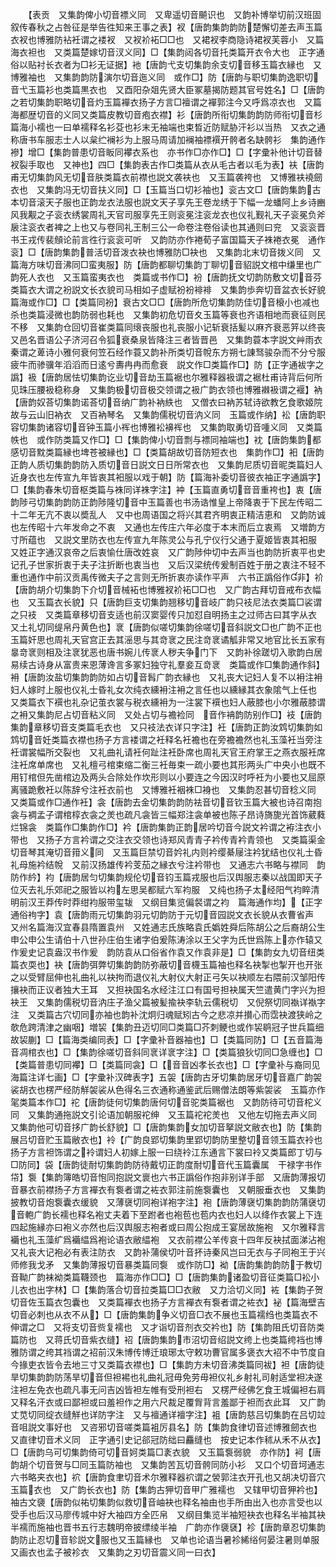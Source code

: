 <!-- { "loadSidebar": true } -->
　　【表贡　又集韵俾小切音褾义同　又卑遥切音飇识也　又韵补博举切前汉班固叙传春秋之占咎征是举告徃知来王事之表】衩【唐韵集韵韵防楚懈切差去声玉篇衣衩也博雅防袩衽谓之褛衩　又衩衸袥□□也　又裙衩李商隐诗裙衩芙蓉小　又篇海衣袒也　又类篇楚嫁切音汊义同】□【集韵闼各切音托类篇开衣令大也　正字通俗以贴衬长衣者为□衫无证据】衪【唐韵弋支切集韵余支切音移玉篇衣縁也　又博雅袖也　又集韵韵防演尔切音迤义同　或作□】防【唐韵与职切集韵逸职切音弋玉篇衫也类篇黒衣也　又酉阳杂爼先贤大臣冢墓揭防题其官号姓名】□【唐韵之若切集韵职略切音灼玉篇襌衣扬子方言□襢谓之襌郭注今又呼爲凉衣也　又篇海都歴切音的义同又类篇皮教切音疱衣襟】衫【唐韵所衔切集韵韵防师衔切音杉篇海小襦也一曰单襦释名衫芟也衫末无袖端也束晳近防赋胁汗衫以当热　又衣之通称唐书车服志士人以枲纻襕衫为上服马周请加襕袖褾襈开骻者名缺骻衫　集韵通作襂】增□【集韵普患切音眅同襻衣系也　亦书作□亦作□】□【字彚补他计切音替衩裂手取也　又神也】四□【集韵表古作□类篇从衣从毛古者以毛为表】衭【唐韵甫无切集韵风无切音肤类篇衣前襟也説文袭衭也　又玉篇袭袴也　又博雅衭襓劒衣也　又集韵冯无切音扶义同】□【玉篇当口切衫袖也】衮古文□【唐韵集韵古本切音滚天子服也正韵龙衣法服也説文天子享先王卷龙绣于下幅一龙蟠阿上乡诗豳风我觏之子衮衣绣裳周礼天官司服享先王则衮冕注衮龙衣也仪礼觐礼天子衮冕负斧扆注衮衣者裨之上也又与卷同礼王制三公一命卷注卷俗读也其通则曰兖　又衮衮晋书王戎传裴頠论前言徃行衮衮可听　又韵防亦作裷荀子富国篇天子袾裷衣冕　通作衮】□【唐韵集韵普活切音泼衣袂也博雅防□袂也　又集韵北末切音拨义同　又篇海方味切音沸同□蛮夷服】防【唐韵都聊切集韵丁聊切音貂説文棺中缣里也广韵死人衣也　又玉篇蛮夷衣也　类篇或书作□】衯【唐韵抚文切韵防敷文切音芬类篇衣大谓之衯説文长衣貌司马相如子虚赋衯衯裶裶　又集韵歩奔切音盆衣长好貌　篇海或作□】□【类篇同衯】衰古文□□【唐韵所危切集韵防佳切音榱小也减也杀也类篇浸微也韵防弱也耗也　又集韵初危切音夊玉篇等衰也齐语相地而衰征则民不移　又集韵仓回切音崔类篇同缞丧服也礼丧服小记斩衰括髪以麻齐衰恶笄以终丧　又邑名晋语公子济河召令狐衰桑泉皆降注三者皆晋邑　又集韵蓑本字説文艸雨衣秦谓之萆诗小雅何衰何笠石经作蓑又韵补所类切音帨东方朔七諌驽骏杂而不分兮服疲牛而骖骥年滔滔而日逺兮夀冉冉而愈衰　説文作□类篇作□】防【正字通袚字之譌】衱【唐韵居怯切集韵讫业切音劫玉篇裾也尔雅释器衱谓之裾杜甫诗背后何所见珠压腰衱稳称身　又集韵极切音极交领谓之衱广韵衣领也博雅襋衱谓之褗】衲【唐韵奴荅切集韵诺荅切音纳广韵补衲紩也　又僧衣曰衲苏轼诗欲教乞食歌姬院故与云山旧衲衣　又百衲琴名　又集韵儒税切音汭义同　玉篇或作纳】衳【唐韵职容切集韵诸容切音钟玉篇小裈也博雅衳襣裈也　又集韵取勇切音喠义同　又类篇帙也　或作防类篇又作□】□【集韵俾小切音剽与褾同袖端也】衴【唐韵集韵都感切音黕类篇縁也埤苍被縁也】□【类篇胡故切音防短衣也　集韵作□】衵【唐韵正韵人质切集韵韵防入质切音日説文日日所常衣也　又集韵尼质切音昵类篇妇人近身衣也左传宣九年皆衷其衵服以戏于朝】防【篇海补委切音彼衣袖正字通譌字】□【集韵春朱切音枢类篇与袾同详袾字注】衶【玉篇直勇切音音重袴也】衷【唐韵陟弓切集韵韵防正韵陟隆切音中玉篇善也书汤诰惟皇上帝降衷于下民左传昭二十二年无亢不衷以奬乱人　又中也周语国之将兴其君齐明衷正精洁恵和　又韵防诚也左传昭十六年发命之不衷　又通也左传庄六年必度于本末而后立衷焉　又増韵方寸所蕴也　又説文里防衣也左传宣九年陈灵公与孔宁仪行父通于夏姬皆衷其衵服　又姓正字通汉哀帝之后衷愉仕唐改姓哀　又广韵陟仲切中去声当也韵防折衷平也史记孔子世家折衷于夫子注折断也衷当也　又后汉梁统传爰制百姓于册之衷注不轻不重也通作中前汉贡禹传微夫子之言则无所折衷亦读作平声　六书正譌俗作非】衸【唐韵胡介切集韵下介切音械袥也博雅衩衸袥□□也　又广韵古拜切音戒布衣幅也　又玉篇衣长貌】只【唐韵巨支切集韵翘移切音岐广韵只衼尼法衣类篇□裟谓之只衼　又类篇章移切音支适也前汉窦婴传只加怼自明扬主之过师古曰其字从衣　又土礼切同缇帛丹黄色也】衺【唐韵似嗟切集韵徐嗟切音斜説文□也广韵不正也玉篇奸思也周礼天官宫正去其滛思与其竒衺之民注竒衺谲觚非常又地官比长五家有辠竒衺则相及注衺犹恶也唐书婉儿传衺人秽夫争门下　又韵补徐蹉切入歌韵白居易续古诗身从富贵来恩薄谗言多冢妇独守礼羣妾互竒衺　类篇或作□集韵通作斜】衻【唐韵汝盐切集韵韵防如占切音髥广韵衣縁也　又礼丧大记妇人复不以衻注衻妇人嫁时上服也仪礼士昏礼女次纯衣纁衻注衻之言任也以纁縁其衣象隂气上任也　又类篇衣下襈也礼杂记茧衣裳与税衣纁衻为一注裳下襈也妇人蔽膝也小尔雅蔽膝谓之衻又集韵尼占切音粘义同　又处占切与襜裣同　音作袡韵防别作□】衼【唐韵集韵章移切音支类篇毛衣也　又只衼法衣详只字注】衽【唐韵正韵汝鸩切集韵如鸩切音妊类篇衣襟也扬子方言褛谓之衽释名衽襜也在旁襜襜然也礼玉藻衽当旁注衽谓裳幅所交裂也　又礼曲礼请衽何趾注衽卧席也周礼天官王府掌王之燕衣服衽席注衽席单席也　又礼檀弓棺束缩二衡三衽毎束一疏小要也其形两头广中央小也既不用钉棺但先凿棺边及两头合除处作坎形则以小要连之今因汉时呼衽为小要也又屈原离骚跪敷衽以陈辞兮注衽衣前也　又博雅衽裀袾□裑也　又集韵忍甚切音稔义同　又类篇或作□通作衽】衾【唐韵去金切集韵韵防袪音切音钦玉篇大被也诗召南抱衾与裯孟子谓棺椁衣衾之羙也疏凡衾皆三幅郑注衾单被也陈子昂诗旖旎光首饰葳蕤烂锦衾　类篇作□集韵作□】衿【唐韵集韵正韵居吟切音今説文衿谓之袸注衣小带也　又扬子方言衿谓之交注衣交领也诗郑风青青子衿传青衿青领也　又类篇渠金切音琴其淹切音箝义同　又玉篇巨禁切音妗礼内则衿缨綦屦注衿犹结也仪礼士昏礼母施衿结帨　又前汉扬雄传衿芰茄之縁衣兮注衿带也　又通志六书略与襟同　韵防作紟】袀【唐韵居匀切集韵规伦切音钧玉篇戎服也后汉舆服志秦以战国即天子位灭去礼乐郊祀之服皆以袀左思吴都赋六军袀服　又纯也扬子太经阳气袀睟清明前汉王莽传时莽绀袀服带玺韨　又纲目集览偏裻谓之袀　篇海通作均】【正字通俗袧字】袁【唐韵雨元切集韵羽元切韵防于元切音园説文衣长貌从衣曹省声　又州名篇海汉宜春县隋置袁州　又姓通志氏族略袁氏嬀姓舜后陈胡公之后裔胡公生申公申公生请伯十八世孙庄伯生诸字伯爰陈涛涂以王父字为氏世爲陈上亦作辕又作爰史记袁盎汉书作爰　韵防袁从口俗省作袁又作袁非是】□【集韵女九切音纽类篇衣耎也】袂【唐韵弭弊切集韵韵防弥蔽切音櫗玉篇袖也释名袂掣也掣开也开张之以受臂屈伸也礼曲礼以袂拘而退仪礼大射仪大射正弓矢以袂顺左右隈前汉邹阳传攘袂而正议者独大王耳　又担袂国名水经注江口有国号担袂属天竺遣黄门字兴为担袂王　又集韵儒税切音汭庄子渔父篇被髪揄袂李轨云儒税切　又倪祭切同褹详褹字注　又类篇古穴切同亦袖也韵补沈炯归魂赋矧古今之悲凉并攅心而霑袂渡狭岭之欹危跨清津之幽咽】増袃【集韵丑迈切同□类篇□芥刺鲠也或作袃鹖冠子世兵篇细故袃蒯】□【篇海类编同表】□【字彚补音器袖也】□【类篇同防】□【五音篇海音凋棺衣也】□【集韵徐嗟切音斜同衺详衺字注】□【类篇狼狄切同□急缠也】□【类篇普患切同襻】□【类篇同衾】□【音音凶孝长衣也】□【字彚补与裔同见海篇注详七画】□【字彚补汉碑表字】五袈【唐韵古牙切集韵居牙切音嘉广韵袈裟胡衣也楞严经防觧袈裟从色得名三衣通称通鉴武后赐僧法朗等紫袈裟　玉篇亦作毠类篇本作□】袉【唐韵徒何切集韵唐何切音驼类篇裾也　又韵防待可切音柁义同　又集韵通拖説文引论语加朝服袉绅　又玉篇袉袉羙也　又他左切拖去声义同　又集韵他可切音拸广韵长舒貌】□【唐韵集韵女加切音拏説文敝衣也】防【集韵展吕切音贮玉篇敝衣也】袊【广韵良郢切集韵里郢切韵防里整切音领玉篇衣袊也扬子方言袒饰谓之袊谓妇人初嫁上服一曰绕袊江东通言下裳曰袊又类篇郎丁切与□防同】袋【唐韵徒耐切集韵韵防待戴切正韵度耐切音代玉篇囊属　干禄字书作帒】袌【集韵簿皓切音怉同抱説文褱也六书正譌俗作抱非别详手部　又唐韵薄报切音暴衣前襟扬子方言襌衣有袌者谓之袏衣郭注前施袌囊也　又朝服垂衣也　又集韵披教切音炮袌囊衣缓貌　又薄襃切同袍详袍字注】袍【唐韵薄襃切集韵韵防蒲襃切音軳广韵长襦也释名袍丈夫着下至跗者也袍苞也苞内衣也妇人以绛作衣裳上下连四起施縁亦曰袍义亦然也后汉舆服志袍者或曰周公抱成王宴居故施袍　又尔雅释言襺也礼玉藻纩爲襺緼爲袍论语衣敝緼袍　又衣前襟公羊传哀十四年反袂拭面涕沾袍　又礼丧大记袍必有表注防衣　又韵补蒲侯切叶音抔诗秦风岂曰无衣与子同袍王于兴师修我戈矛　又集韵薄报切音暴类篇同袌　或作防□】袎【唐韵集韵韵防于教切音靿广韵袜袎类篇韈颈也　篇海亦作□□】□【唐韵集韵诸盈切音征类篇□衳小儿衣也出字林】□【集韵落合切音拉类篇□□衣敝　又力洽切义同】袏【集韵子贺切音佐玉篇衣包囊也　又类篇襌衣也扬子方言襌衣有袌者谓之袏衣】袐【篇海壁吉切音必刺也从衣不从】□【唐韵集韵争义切音□衣不展也玉篇襦绉也类篇衣不伸谓之□　又将支切音赀复襦也　又才诣切音剂衣交衿也】防【集韵阻氏切音防类篇防也　又蒋氏切音紫衣缝】袑【唐韵集韵市沼切音绍説文绔上也类篇绔裆也博雅防谓之绔其裆谓之袑前汉朱博传博迁琅琊太守敕功曹官属多褒衣大袑不中节度自今掾吏衣皆令去地三寸又类篇衣襟也】□【集韵方未切音沸类篇同袚】袒【唐韵徒旱切集韵韵防荡旱切音但袒裼也礼曲礼冠毋免劳毋袒仪礼乡射礼司射适堂袒决遂注袒左免衣也疏凡事无问吉凶皆袒左帷有受刑袒右　又楞严经佛乞食王城偏袒右肩　又释名汗衣或曰鄙袒或曰羞袒作之用六尺裁足覆胷背言羞鄙于袒而衣此耳　又广韵丈苋切同绽衣缝觧也详防字注　又与襢通详襢字注】袓【唐韵慈吕切集韵在吕切竝音咀説文事好也　又咨邪切音嗟类篇袓厉县名】防【集韵食律切音述博雅劒衣也　又直律切音术义同　正字通引史记郤冠防绌曰麤缝也　按史记本作秫从禾不从衣】□【唐韵乌可切集韵倚可切音妸类篇□袲衣貌　又玉篇袌弱貌　亦作防】袔【唐韵胡个切音贺与□同玉篇防袖也　又集韵苦瓦切音骻同防小衫　又口个切音坷通志六书略夹衣也】袕【唐韵食聿切音术尔雅释器袕谓之褮郭注衣开孔也又胡决切音穴玉篇衣也　又广韵长衣也】防【集韵古狎切音甲广雅襦也　又辖甲切音狎衿也】袖古文褏【唐韵似祐切集韵似救切音岫袂也释名袖由也手所由出入也亦言受也以受手也后汉马廖传城中好大袖四方全匹帛　又纲目集览半袖短袂衣也释名半袖其袂半襦而施袖也晋书五行志魏明帝披缥绫半袖　广韵亦作褏褎】袗【唐韵章忍切集韵韵防止忍切音轸説文服也又玉篇縁也　又单也论语当暑袗絺绤何晏注暑则单服又画衣也孟子被袗衣　又集韵之刃切音震义同一曰衣】
